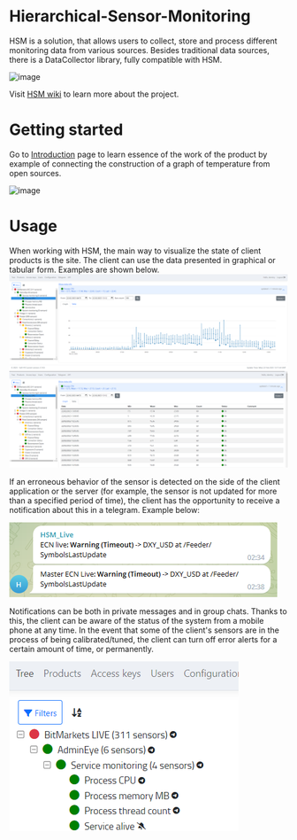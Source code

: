 # Hierarchical-Sensor-Monitoring

HSM is a solution, that allows users to collect, store and process different monitoring data from various sources. Besides traditional data sources, there is a DataCollector library, fully compatible with HSM.

![image](https://user-images.githubusercontent.com/43994777/236455407-9c34bbea-c718-46e2-85cb-5eac422f7543.png)

Visit [HSM wiki](https://github.com/SoftFx/Hierarchical-Sensor-Monitoring/wiki) to learn more about the project.

# Getting started

Go to [Introduction](https://github.com/SoftFx/Hierarchical-Sensor-Monitoring/wiki/Introduction) page to learn essence of the work of the product by example of connecting the construction of a graph of temperature from open sources.

![image](https://user-images.githubusercontent.com/43994777/229767254-e9cfb412-ebbe-42f9-8ebe-4924c75243ca.png)

# Usage

When working with HSM, the main way to visualize the state of client products is the site. The client can use the data presented in graphical or tabular form. Examples are shown below.
![1](https://github.com/SoftFx/Hierarchical-Sensor-Monitoring/blob/master/.github/Screens/Components/Components4.PNG)
![1](https://github.com/SoftFx/Hierarchical-Sensor-Monitoring/blob/master/.github/Screens/Components/Components5.PNG)

If an erroneous behavior of the sensor is detected on the side of the client application or the server (for example, the sensor is not updated for more than a specified period of time), the client has the opportunity to receive a notification about this in a telegram. Example below:

![1](https://github.com/SoftFx/Hierarchical-Sensor-Monitoring/blob/master/.github/Screens/Components/Components6.png)

Notifications can be both in private messages and in group chats. Thanks to this, the client can be aware of the status of the system from a mobile phone at any time. In the event that some of the client's sensors are in the process of being calibrated/tuned, the client can turn off error alerts for a certain amount of time, or permanently.

![1](https://github.com/SoftFx/Hierarchical-Sensor-Monitoring/blob/master/.github/Screens/Components/Components7.png)
